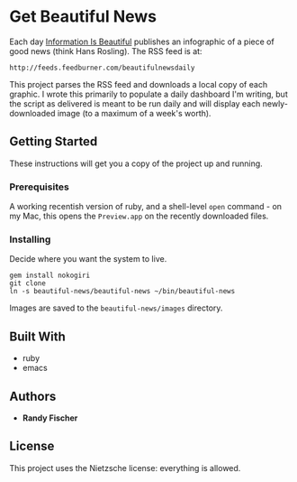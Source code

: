 # Get Beautiful News

Each day [Information Is Beautiful](https://informationisbeautiful.net/beautifulnews) publishes an infographic of a
piece of good news (think Hans Rosling). The RSS feed is at:

    http://feeds.feedburner.com/beautifulnewsdaily

This project parses the RSS feed and downloads a local copy of each
graphic. I wrote this primarily to populate a daily dashboard I'm writing,
but the script as delivered is meant to be run daily and will display
each newly-downloaded image (to a maximum of a week's worth).

## Getting Started

These instructions will get you a copy of the project up and running.

### Prerequisites

A working recentish version of ruby, and a shell-level ``open``
command - on my Mac, this opens the ``Preview.app`` on the recently downloaded files.

### Installing

Decide where you want the system to live.

```
gem install nokogiri
git clone
ln -s beautiful-news/beautiful-news ~/bin/beautiful-news
```

Images are saved to the ``beautiful-news/images`` directory.

## Built With

* ruby
* emacs

## Authors

* **Randy Fischer**

## License

This project uses the Nietzsche license: everything is allowed.
